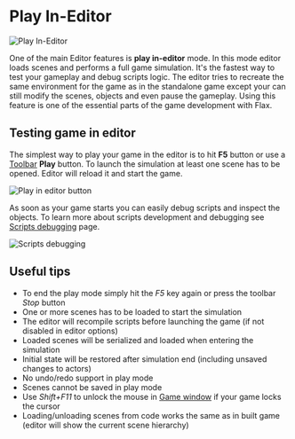 # Play In-Editor

![Play In-Editor](media/play-in-editor.jpg)

One of the main Editor features is **play in-editor** mode.
In this mode editor loads scenes and performs a full game simulation.
It's the fastest way to test your gameplay and debug scripts logic.
The editor tries to recreate the same environment for the game as in the standalone game except your can still modify the scenes, objects and even pause the gameplay.
Using this feature is one of the essential parts of the game development with Flax.

## Testing game in editor

The simplest way to play your game in the editor is to hit **F5** button or use a [Toolbar](windows/toolbar.md) **Play** button. To launch the simulation at least one scene has to be opened. Editor will reload it and start the game.

![Play in editor button](media/play-in-editor-button.jpg)

As soon as your game starts you can easily debug scripts and inspect the objects. To learn more about scripts development and debugging see [Scripts debugging](../scripting/debugging/index.md) page.

![Scripts debugging](../scripting/debugging/media/editor_debug_scripts.gif)

## Useful tips

* To end the play mode simply hit the *F5* key again or press the toolbar *Stop* button
* One or more scenes has to be loaded to start the simulation
* The editor will recompile scripts before launching the game (if not disabled in editor options)
* Loaded scenes will be serialized and loaded when entering the simulation
* Initial state will be restored after simulation end (including unsaved changes to actors)
* No undo/redo support in play mode
* Scenes cannot be saved in play mode
* Use *Shift+F11* to unlock the mouse in [Game window](windows/viewport.md) if your game locks the cursor
* Loading/unloading scenes from code works the same as in built game (editor will show the current scene hierarchy)

